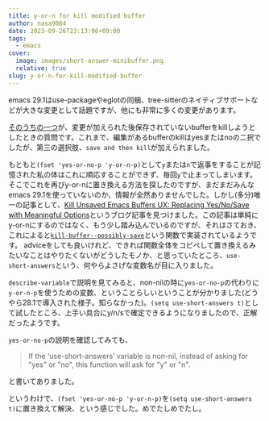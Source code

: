 ```yaml
---
title: y-or-n for kill modified buffer
author: nasa9084
date: 2023-09-26T23:13:06+09:00
tags:
  - emacs
cover:
  image: images/short-answer-minibuffer.png
  relative: true
slug: y-or-n-for-kill-modified-buffer
---
```


emacs 29.1はuse-packageやeglotの同梱、tree-sitterのネイティブサポートなどが大きな変更として話題ですが、他にも非常に多くの変更があります。

[そのうちの一つ](https://git.savannah.gnu.org/cgit/emacs.git/tree/etc/NEWS?h=emacs-29#n664)が、変更が加えられた後保存されていないbufferをkillしようとしたときの質問です。これまで、編集があるbufferのkillはyesまたはnoの二択でしたが、第三の選択肢、`save and then kill`が加えられました。

もともと`(fset 'yes-or-no-p 'y-or-n-p)`として`y`または`n`で返事をすることが記憶された私の体はこれに順応することができず、毎回`y`で止まってしまいます。そこでこれを再びy-or-nに置き換える方法を探したのですが、まだまだみんなemacs 29.1を使っていないのか、情報が全然ありませんでした。しかし(多分)唯一の記事として、[Kill Unsaved Emacs Buffers UX: Replacing Yes/No/Save with Meaningful Options](https://christiantietze.de/posts/2023/09/kill-unsaved-buffer-ux-action-labels/)というブログ記事を見つけました。この記事は単純にy-or-nにするのではなく、もう少し踏み込んでいるのですが、それはさておき、これによると[`kill-buffer--possibly-save`](https://github.com/emacs-mirror/emacs/blob/emacs-29.1/lisp/simple.el#L10837)という関数で実装されているようです。
adviceをしても良いけれど、できれば関数全体をコピペして置き換えるみたいなことはやりたくないがどうしたモノか、と思っていたところ、`use-short-answers`という、何やらよさげな変数名が目に入りました。

`describe-variable`で説明を見てみると、non-nilの時に`yes-or-no-p`の代わりに`y-or-n-p`を使うための変数、ということらしいということが分かりました(どうやら28.1で導入された様子。知らなかった)。`(setq use-short-answers t)`として試したところ、上手い具合にy/n/sで確定できるようになりましたので、正解だったようです。

`yes-or-no-p`の説明を確認してみても、

> If the ‘use-short-answers’ variable is non-nil, instead of asking for
> "yes" or "no", this function will ask for "y" or "n".

と書いてありました。

というわけで、`(fset 'yes-or-no-p 'y-or-n-p)`を`(setq use-short-answers t)`に置き換えて解決、という感じでした。めでたしめでたし。
